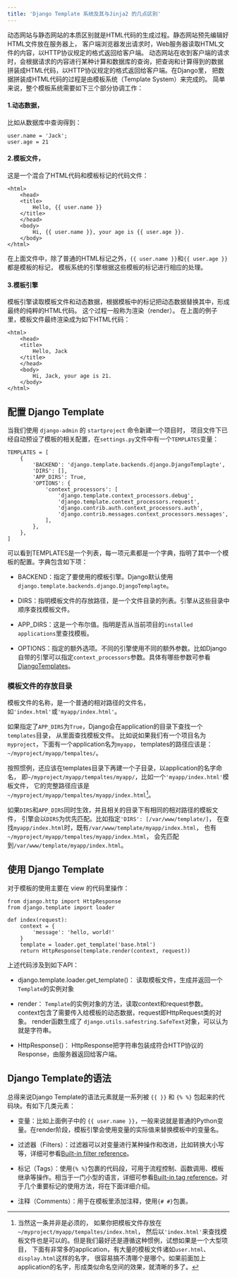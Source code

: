 ```yaml
---
title: 'Django Template 系统及其与Jinja2 的几点区别'
---
```


动态网站与静态网站的本质区别就是HTML代码的生成过程。静态网站预先编辑好HTML文件放在服务器上，
客户端浏览器发出请求时，Web服务器读取HTML文件的内容，以HTTP协议规定的格式返回给客户端。
动态网站在收到客户端的请求时，会根据请求的内容进行某种计算和数据库的查询，把查询和计算得到的数据
拼装成HTML代码，以HTTP协议规定的格式返回给客户端。在Django里，
把数据拼装成HTML代码的过程是由模板系统（Template System）来完成的。
简单来说，整个模板系统需要如下三个部分协调工作：

#### 1.动态数据，
比如从数据库中查询得到：
    
    user.name = 'Jack';
    user.age = 21
    

#### 2.模板文件，
这是一个混合了HTML代码和模板标记的代码文件：

    <html>
        <head>
        <title>
            Hello, {{ user.name }}
        </title>
        </head>
        <body>
            Hi, {{ user.name }}, your age is {{ user.age }}.
        </body>
    </html>

在上面文件中，除了普通的HTML标记之外，`{{ user.name }}`和`{{ user.age }}`都是模板的标记，
模板系统的引擎根据这些模板的标记进行相应的处理。

#### 3.模板引擎
模板引擎读取模板文件和动态数据，根据模板中的标记把动态数据替换其中，形成最终的纯粹的HTML代码。
这个过程一般称为渲染（render）。
在上面的例子里，模板文件最终渲染成为如下HTML代码：

    <html>
        <head>
        <title>
            Hello, Jack
        </title>
        </head>
        <body>
            Hi, Jack, your age is 21.
        </body>
    </html>

## 配置 Django Template

当我们使用 `django-admin` 的 `startproject` 命令新建一个项目时，
项目文件下已经自动预设了模板的相关配置，在`settings.py`文件中有一个`TEMPLATES`变量：

    TEMPLATES = [
        {
            'BACKEND': 'django.template.backends.django.DjangoTemplagte',
            'DIRS': [],
            'APP_DIRS': True,
            'OPTIONS': {
                'context_processors': [
                    'django.template.context_processors.debug',
                    'django.template.context_processors.request',
                    'django.contrib.auth.context_processors.auth',
                    'django.contrib.messages.context_processors.messages',
                ],
            },
        },
    ]

可以看到TEMPLATES是一个列表，每一项元素都是一个字典，指明了其中一个模板的配置。字典包含如下项：

* BACKEND：指定了要使用的模板引擎。Django默认使用`django.template.backends.django.DjangoTemplagte`。

* DIRS：指明模板文件的存放路径，是一个文件目录的列表。引擎从这些目录中顺序查找模板文件。

* APP_DIRS：这是一个布尔值。指明是否从当前项目的`installed applications`里查找模板。

* OPTIONS：指定的额外选项。不同的引擎使用不同的额外参数。比如Django自带的引擎可以指定`context_processors`参数。具体有哪些参数可参看[DjangoTemplates]。

### 模板文件的存放目录

模板文件的名称，是一个普通的相对路径的文件名，如`'index.html'`或`'myapp/index.html'`。

如果指定了`APP_DIRS`为`True`，Django会在application的目录下查找一个`templates`目录，
从里面查找模板文件。
比如说如果我们有一个项目名为`myproject`，下面有一个application名为`myapp`，
templates的路径应该是：`~/myproject/myapp/tempaltes/`。

按照惯例，还应该在templates目录下再建一个子目录，以application的名字命名，
即`~/myproject/myapp/tempaltes/myapp/`，比如一个`'myapp/index.html'`模板文件，
它的完整路径应该是`~/myproject/myapp/tempaltes/myapp/index.html`[^note1]。

如果`DIRS`和`APP_DIRS`同时生效，并且相关的目录下有相同的相对路径的模板文件，
引擎会以`DIRS`为优先匹配。比如指定`'DIRS': [/var/www/template/]`，
在查找`myapp/index.html`时，既有`/var/www/template/myapp/index.html`，
也有`~/myproject/myapp/tempaltes/myapp/index.html`，
会先匹配到`/var/www/template/myapp/index.html`。


## 使用 Django Template

对于模板的使用主要在 view 的代码里操作：

    from django.http import HttpResponse
    from django.template import loader

    def index(request):
        context = {
            'message': 'hello, world!'
        }
        template = loader.get_template('base.html')
        return HttpResponse(template.render(context, request))

上述代码涉及到如下API：

* django.template.loader.get_template()：
    读取模板文件，生成并返回一个`Template`的实例对象

* render：
    `Template`的实例对象的方法，读取context和request参数。
    context包含了需要传入给模板的动态数据，request即HttpRequest类的对象。
    render函数生成了 `django.utils.safestring.SafeText`对象，可以认为就是字符串。

* HttpResponse()：
    HttpResponse把字符串包装成符合HTTP协议的Response，由服务器返回给客户端。

## Django Template的语法

总得来说Django Template的语法元素就是一系列被 `{{ }}` 和 `{% %}` 包起来的代码块。有如下几类元素：

* 变量：比如上面例子中的 `{{ user.name }}`，一般来说就是普通的Python变量。在render阶段，模板引擎会使用变量的实际值来替换模板中的变量名。

* 过滤器（Filters）：过滤器可以对变量进行某种操作和改进，比如转换大小写等，详细可参看[Built-in filter reference]。

* 标记（Tags）：使用`{% %}`包裹的代码段，可用于流程控制、函数调用、模板继承等操作。相当于一门小型的语言，详细可参看[Built-in tag reference]。对于几个重要标记的使用方法，将在下面详细介绍。

* 注释（Comments）：用于在模板里添加注释，使用`{# #}`包裹。


[DjangoTemplates]: https://docs.djangoproject.com/en/1.10/topics/templates/#django.template.backends.django.DjangoTemplates

[Built-in tag reference]:https://docs.djangoproject.com/en/1.10/ref/templates/builtins/#ref-templates-builtins-tags

[Built-in filter reference]:https://docs.djangoproject.com/en/1.10/ref/templates/builtins/#ref-templates-builtins-filters

[^note1]:当然这一条并非是必须的，
如果你把模板文件存放在`~/myproject/myapp/tempaltes/index.html`，
然后以`'index.html'`来查找模板文件也是可以的。但是我们最好还是遵循这种惯例，试想如果是一个大型项目，
下面有非常多的application，有大量的模板文件诸如`user.html`、`display.html`这样的名字，
很容易搞不清哪个是哪个。如果前面加上application的名字，形成类似命名空间的效果，就清晰的多了。

